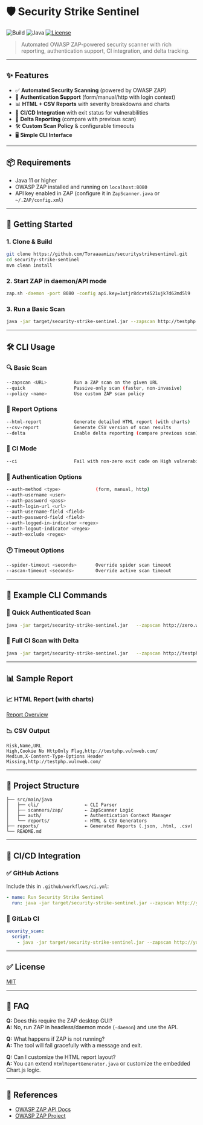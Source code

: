 
# 🛡️ Security Strike Sentinel

![Build](https://github.com/Toraaaamizu/securitystrikesentinel/actions/workflows/zap-scan.yml/badge.svg)
![Java](https://img.shields.io/badge/java-11%2B-blue)
[![License](https://img.shields.io/badge/License-Apache%202.0-blue.svg)](LICENSE)

> Automated OWASP ZAP-powered security scanner with rich reporting, authentication support, CI integration, and delta tracking.

---

## ✨ Features

- ✅ **Automated Security Scanning** (powered by OWASP ZAP)
- 🔐 **Authentication Support** (form/manual/http with login context)
- 📊 **HTML + CSV Reports** with severity breakdowns and charts
- 🧪 **CI/CD Integration** with exit status for vulnerabilities
- 🧠 **Delta Reporting** (compare with previous scan)
- 🛠️ **Custom Scan Policy** & configurable timeouts
- 🖥️ **Simple CLI Interface**

---

## 📦 Requirements

- Java 11 or higher
- OWASP ZAP installed and running on `localhost:8080`
- API key enabled in ZAP (configure it in `ZapScanner.java` or `~/.ZAP/config.xml`)

---

## 🚀 Getting Started

### 1. Clone & Build
```bash
git clone https://github.com/Toraaaamizu/securitystrikesentinel.git
cd security-strike-sentinel
mvn clean install
```

### 2. Start ZAP in daemon/API mode
```bash
zap.sh -daemon -port 8080 -config api.key=1utjr8dcvt4521ujk7d62md5l9
```

### 3. Run a Basic Scan
```bash
java -jar target/security-strike-sentinel.jar --zapscan http://testphp.vulnweb.com --html-report
```

---

## 🛠️ CLI Usage

### 🔍 Basic Scan
```bash
--zapscan <URL>          Run a ZAP scan on the given URL
--quick                  Passive-only scan (faster, non-invasive)
--policy <name>          Use custom ZAP scan policy
```

### 🧾 Report Options
```bash
--html-report            Generate detailed HTML report (with charts)
--csv-report             Generate CSV version of scan results
--delta                  Enable delta reporting (compare previous scan)
```

### 🧪 CI Mode
```bash
--ci                     Fail with non-zero exit code on High vulnerabilities
```

### 🔐 Authentication Options
```bash
--auth-method <type>             (form, manual, http)
--auth-username <user>
--auth-password <pass>
--auth-login-url <url>
--auth-username-field <field>
--auth-password-field <field>
--auth-logged-in-indicator <regex>
--auth-logout-indicator <regex>
--auth-exclude <regex>
```

### 🕐 Timeout Options
```bash
--spider-timeout <seconds>       Override spider scan timeout
--ascan-timeout <seconds>        Override active scan timeout
```

---

## 🧪 Example CLI Commands

### 🔹 Quick Authenticated Scan
```bash
java -jar target/security-strike-sentinel.jar   --zapscan http://zero.webappsecurity.com   --quick --html-report --csv-report   --auth-method form   --auth-username user --auth-password pass   --auth-login-url http://zero.webappsecurity.com/login.html   --auth-username-field user_login   --auth-password-field user_password   --auth-logged-in-indicator "Logout"
```

### 🔸 Full CI Scan with Delta
```bash
java -jar target/security-strike-sentinel.jar   --zapscan http://testphp.vulnweb.com   --ci --html-report --delta
```

---

## 📊 Sample Report

### 📈 HTML Report (with charts)

[Report Overview](docs/screenshots/overview.png)

### 📉 CSV Output

```
Risk,Name,URL
High,Cookie No HttpOnly Flag,http://testphp.vulnweb.com/
Medium,X-Content-Type-Options Header Missing,http://testphp.vulnweb.com/
```

---

## 🧩 Project Structure

```
├── src/main/java
│   ├── cli/                 ← CLI Parser
│   ├── scanners/zap/        ← ZapScanner Logic
│   ├── auth/                ← Authentication Context Manager
│   └── reports/             ← HTML & CSV Generators
├── reports/                 ← Generated Reports (.json, .html, .csv)
└── README.md
```

---

## 🔄 CI/CD Integration

### ✅ GitHub Actions
Include this in `.github/workflows/ci.yml`:
```yaml
- name: Run Security Strike Sentinel
  run: java -jar target/security-strike-sentinel.jar --zapscan http://yourapp.com --ci --html-report
```

### 🧪 GitLab CI
```yaml
security_scan:
  script:
    - java -jar target/security-strike-sentinel.jar --zapscan http://yourapp.com --ci --html-report
```

---

## ✅ License

[MIT](LICENSE)

---

## 🙋 FAQ

**Q:** Does this require the ZAP desktop GUI?  
**A:** No, run ZAP in headless/daemon mode (`-daemon`) and use the API.

**Q:** What happens if ZAP is not running?  
**A:** The tool will fail gracefully with a message and exit.

**Q:** Can I customize the HTML report layout?  
**A:** You can extend `HtmlReportGenerator.java` or customize the embedded Chart.js logic.

---

## 🔗 References

- [OWASP ZAP API Docs](https://www.zaproxy.org/docs/api/)
- [OWASP ZAP Project](https://www.zaproxy.org/)
